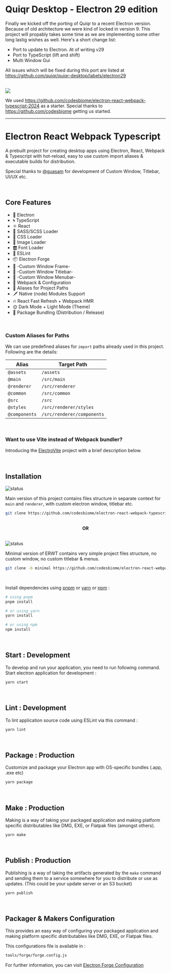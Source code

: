 
# Quiqr Desktop - Electron 29 edition

Finally we kicked off the porting of Quiqr to a recent Electron version. Because of old architecture we were kind of locked in version 9. This project will propably takes some time as we are implementing some other long lastig wishes as well. Here's a short change list:

- Port to update to Electron. At of writing v29
- Port to TypeScript (lift and shift)
- Multi Window Gui

All issues which will be fixed during this port are listed at https://github.com/quiqr/quiqr-desktop/labels/electron29

<br>
<img src="screenshot" />
<br>

We used https://github.com/codesbiome/electron-react-webpack-typescript-2024 as a starter. Special thanks to https://github.com/codesbiome getting us started.

---

# Electron React Webpack Typescript

A prebuilt project for creating desktop apps using Electron, React, Webpack & Typescript with hot-reload, easy to use custom import aliases & executable builds for distribution.

Special thanks to [@guasam](https://github.com/guasam) for development of Custom Window, Titlebar, UI/UX etc.

<br>

## Core Features

- 🌟 Electron
- 🌀 TypeScript
- ⚛️ React
- 🥗 SASS/SCSS Loader
- 🎨 CSS Loader
- 📸 Image Loader
- 🆎 Font Loader
- 🧹 ESLint
- 📦 Electron Forge
- 📐 -Custom Window Frame-
- 📐 -Custom Window Titlebar-
- 📐 -Custom Window Menubar-
- 🔱 Webpack & Configuration
- 🧩 Aliases for Project Paths
- 🗡️ Native (node) Modules Support
- 🔥 React Fast Refresh + Webpack HMR
- 🌞 Dark Mode + Light Mode (Theme)
- 🎁 Package Bundling (Distribution / Release)

<br>

### Custom Aliases for Paths

We can use predefined aliases for `import` paths already used in this project. Following are the details:

| Alias         | Target Path                |
| ------------- | -------------------------- |
| `@assets`     | `/assets`                  |
| `@main`       | `/src/main`                |
| `@renderer`   | `/src/renderer`            |
| `@common`     | `/src/common`              |
| `@src`        | `/src`                     |
| `@styles`     | `/src/renderer/styles`     |
| `@components` | `/src/renderer/components` |

<br>

### Want to use Vite instead of Webpack bundler?

Introducing the [ElectroVite](https://github.com/guasam/electrovite-react) project with a brief description below.

<br>

## Installation

![status](https://img.shields.io/badge/ERWT-Main%20Version-blue.svg)

Main version of this project contains files structure in separate context for `main` and `renderer`, with custom electron window, titlebar etc.

```bash
git clone https://github.com/codesbiome/electron-react-webpack-typescript-2024
```

<br>
<div align="center">
    <b>OR</b>
</div>
<br>

![status](https://img.shields.io/badge/ERWT-Minimal%20Version-0a922a.svg)

Minimal version of ERWT contains very simple project files structure, no custom window, no custom titlebar & menus.

```bash
git clone -b minimal https://github.com/codesbiome/electron-react-webpack-typescript-2024
```

<br>

Install dependencies using [pnpm](https://pnpm.io/) or [yarn](https://www.npmjs.com/package/yarn) or [npm](https://www.npmjs.com/) :

```bash
# using pnpm
pnpm install

# or using yarn
yarn install

# or using npm
npm install
```

<br />

## Start : Development

To develop and run your application, you need to run following command.
<br />
Start electron application for development :

```bash
yarn start
```

<br />

## Lint : Development

To lint application source code using ESLint via this command :

```bash
yarn lint
```

<br />

## Package : Production

Customize and package your Electron app with OS-specific bundles (.app, .exe etc)

```bash
yarn package
```

<br />

## Make : Production

Making is a way of taking your packaged application and making platform specific distributables like DMG, EXE, or Flatpak files (amongst others).

```bash
yarn make
```

<br />

## Publish : Production

Publishing is a way of taking the artifacts generated by the `make` command and sending them to a service somewhere for you to distribute or use as updates. (This could be your update server or an S3 bucket)

```bash
yarn publish
```

<br />

## Packager & Makers Configuration

This provides an easy way of configuring your packaged application and making platform specific distributables like DMG, EXE, or Flatpak files.

This configurations file is available in :

```bash
tools/forge/forge.config.js
```

For further information, you can visit [Electron Forge Configuration](https://www.electronforge.io/configuration)
